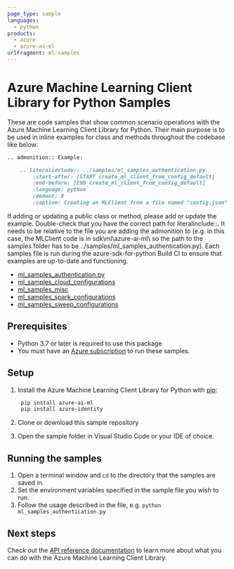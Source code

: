 ```yaml
---
page_type: sample
languages:
  - python
products:
  - azure
  - azure-ai-ml
urlFragment: ml-samples
---
```


# Azure Machine Learning Client Library for Python Samples

These are code samples that show common scenario operations with the Azure Machine Learning Client Library for Python.
Their main purpose is to be used in inline examples for class and methods throughout the codebase like below:

```markdown
.. admonition:: Example:

    .. literalinclude:: ../samples/ml_samples_authentication.py
        :start-after: [START create_ml_client_from_config_default]
        :end-before: [END create_ml_client_from_config_default]
        :language: python
        :dedent: 8
        :caption: Creating an MLClient from a file named "config.json" in directory "src".
```

If adding or updating
a public class or method, please add or update the example. Double-check that you have the correct path for literalinclude::. It needs to be relative to the file you are adding the admonition to (e.g. in this case, the MLClient code is in sdk\ml\azure-ai-ml\ so the path to the samples folder has to be ../samples/ml_samples_authentication.py). Each samples file is run during the azure-sdk-for-python Build CI to ensure that examples are up-to-date and functioning.


* [ml_samples_authentication.py](https://github.com/Azure/azure-sdk-for-python/tree/main/sdk/ml/azure-ai-ml/samples/ml_samples_authentication.py)
* [ml_samples_cloud_configurations](https://github.com/Azure/azure-sdk-for-python/tree/main/sdk/ml/azure-ai-ml/samples/ml_samples_cloud_configurations.py)
* [ml_samples_misc](https://github.com/Azure/azure-sdk-for-python/tree/main/sdk/ml/azure-ai-ml/samples/ml_samples_misc.py)
* [ml_samples_spark_configurations](https://github.com/Azure/azure-sdk-for-python/tree/main/sdk/ml/azure-ai-ml/samples/ml_samples_spark_configurations.py)
* [ml_samples_sweep_configurations](https://github.com/Azure/azure-sdk-for-python/tree/main/sdk/ml/azure-ai-ml/samples/ml_samples_sweep_configurations.py)

## Prerequisites

* Python 3.7 or later is required to use this package
* You must have an [Azure subscription](https://azure.microsoft.com/free/) to run these samples.

## Setup

1. Install the Azure Machine Learning Client Library for Python with [pip](https://pypi.org/project/pip/):

   ```bash
    pip install azure-ai-ml
    pip install azure-identity
    ```

2. Clone or download this sample repository
3. Open the sample folder in Visual Studio Code or your IDE of choice.

## Running the samples

1. Open a terminal window and `cd` to the directory that the samples are saved in.
2. Set the environment variables specified in the sample file you wish to run.
3. Follow the usage described in the file, e.g. `python ml_samples_authentication.py`

## Next steps

Check out the [API reference documentation](https://learn.microsoft.com/python/api/overview/azure/ai-ml-readme?view=azure-python) to learn more about what you can do with the Azure Machine Learning Client Library.
